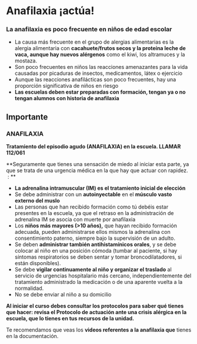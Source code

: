 # Anafilaxia ¡actúa!

### **La anafilaxia es poco frecuente en niños de edad escolar**

*   La causa más frecuente en el grupo de alergias alimentarias es la alergia alimentaria con **cacahuete/frutos secos y la proteína leche de vaca, aunque hay nuevos alérgenos** como el kiwi, los altramuces y la mostaza.
*   Son poco frecuentes en niños las reacciones amenazantes para la vida causadas por picaduras de insectos, medicamentos, látex o ejercicio
*   Aunque las reacciones anafilácticas son poco frecuentes, hay una proporción significativa de niños en riesgo
*   **Las escuelas deben estar preparadas con formación, tengan ya o no tengan alumnos con historia de anafilaxia**

## Importante

### **ANAFILAXIA**

**Tratamiento del episodio agudo (ANAFILAXIA) en la escuela. LLAMAR 112/061**

**Seguramente que tienes una sensación de miedo al iniciar esta parte, ya que se trata de una urgencia médica en la que hay que actuar con rapidez.  : **

*   **La adrenalina intramuscular (IM) es el tratamiento inicial de elección**
*   Se debe administrar con un **autoinyectable** en el **músculo vasto externo del muslo**
*   Las personas que han recibido formación como tú debéis estar presentes en la escuela, ya que el retraso en la administración de adrenalina IM se asocia con muerte por anafilaxia
*   Los **niños más mayores (>10 años),** que hayan recibido formación adecuada, pueden administrarse ellos mismos la adrenalina con consentimiento paterno, siempre bajo la supervisión de un adulto.
*   Se deben **administrar también antihistamínicos orales**, y se debe colocar al niño en una posición cómoda (tumbar al paciente, si hay síntomas respiratorios se deben sentar y tomar broncodilatadores, si están disponibles).
*   Se debe **vigilar continuamente al niño y organizar el traslado** al servicio de urgencias hospitalario más cercano, independientemente del tratamiento administrado la medicación o de una aparente vuelta a la normalidad.
*   No se debe enviar al niño a su domicilio

**Al iniciar el curso debes consultar los protocolos para saber qué tienes que hacer: revisa el Protocolo de actuación ante una crisis alérgica en la escuela, que lo tienes en tus recursos de la unidad.**

Te recomendamos que veas los **videos referentes a la anafilaxia que** tienes en la documentación.
